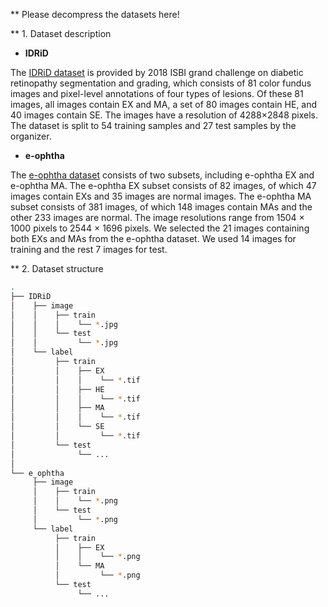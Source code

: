 ** Please decompress the datasets here!

** 1. Dataset description
- **IDRiD**

The [IDRiD dataset](https://doi.org/10.3390/data3030025) is provided by 2018 ISBI grand challenge on diabetic retinopathy segmentation and grading, which consists of 81 color fundus images and pixel-level annotations of four types of lesions. Of these 81 images, all images contain EX and MA, a set of 80 images contain HE, and 40 images contain SE. The images have a resolution of 4288×2848 pixels. The dataset is split to 54 training samples and 27 test samples by the organizer.
- **e-ophtha**

The [e-ophtha dataset](https://doi.org/10.1016/j.media.2014.05.004) consists of two subsets, including e-ophtha EX and e-ophtha MA. The e-ophtha EX subset consists of 82 images, of which 47 images contain EXs and 35 images are normal images. The e-ophtha MA subset consists of 381 images, of which 148 images contain MAs and the other 233 images are normal. The image resolutions range from 1504 × 1000 pixels to 2544 × 1696 pixels. We selected the 21 images containing both EXs and MAs from the e-ophtha dataset. We used 14 images for training and the rest 7 images for test.

** 2. Dataset structure
```bash
.
├── IDRiD
│    ├── image
│    │    ├── train
│    │    │    └── *.jpg
│    │    └── test
│    │         └── *.jpg
│    └── label
│         ├── train
│         │    ├── EX
│         │    │    └── *.tif
│         │    ├── HE
│         │    │    └── *.tif
│         │    ├── MA
│         │    │    └── *.tif
│         │    └── SE
│         │         └── *.tif
│         └── test
│              └── ...
│
└── e_ophtha
     ├── image
     │    ├── train
     │    │    └── *.png
     │    └── test
     │         └── *.png
     └── label
          ├── train
          │    ├── EX
          │    │    └── *.png
          │    └── MA
          │         └── *.png
          └── test
               └── ...
```
